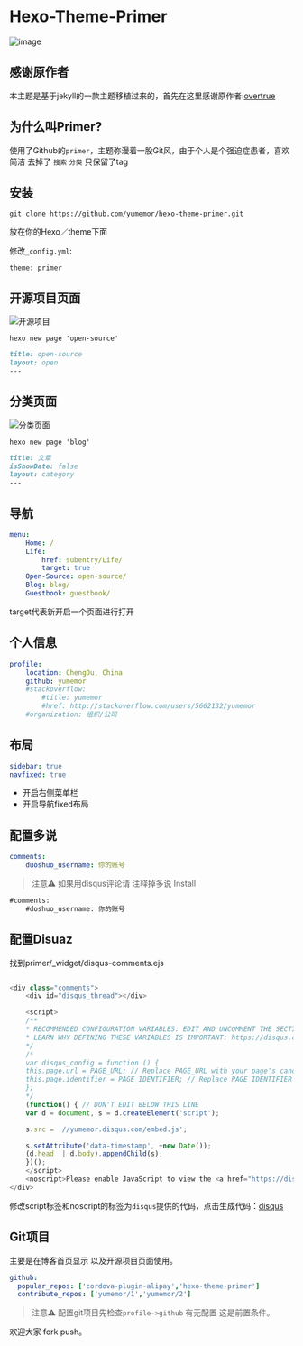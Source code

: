# Hexo-Theme-Primer

![image](http://o7k7yxkn2.bkt.clouddn.com/2016-08-24_Primer.png)

## 感谢原作者

本主题是基于jekyll的一款主题移植过来的，首先在这里感谢原作者:[overtrue](https://github.com/overtrue/overtrue.github.io)

## 为什么叫Primer?

使用了Github的`primer`，主题弥漫着一股Git风，由于个人是个强迫症患者，喜欢简洁 去掉了 `搜索` `分类` 只保留了tag

## 安装
`git clone https://github.com/yumemor/hexo-theme-primer.git`

放在你的Hexo／theme下面

修改`_config.yml`:

```
theme: primer
```

## 开源项目页面

![开源项目](http://oct8d1mqf.bkt.clouddn.com/2016-09-27-30AD2169-8D9E-4181-9B5F-73337B1C1120.png)

```shell
hexo new page 'open-source'
```

```md
title: open-source
layout: open
---

```

## 分类页面

![分类页面](http://oct8d1mqf.bkt.clouddn.com/2016-09-27-21%3A25%3A04.jpg)

```shell
hexo new page 'blog'
```

```md
title: 文章
isShowDate: false
layout: category
---
```

## 导航

```yml
menu:
	Home: /
	Life: 
		href: subentry/Life/
		target: true
	Open-Source: open-source/
	Blog: blog/
	Guestbook: guestbook/
```
target代表新开启一个页面进行打开

## 个人信息

```yml
profile:
	location: ChengDu, China
	github: yumemor
	#stackoverflow: 
		#title: yumemor
		#href: http://stackoverflow.com/users/5662132/yumemor
	#organization: 组织/公司
```
## 布局

```yml
sidebar: true
navfixed: true
```

* 开启右侧菜单栏
* 开启导航fixed布局

## 配置多说
```yml
comments:
	duoshuo_username: 你的账号
```
> 注意⚠️ 如果用disqus评论请 注释掉多说
Install
```html
#comments:
	#doshuo_username: 你的账号
```

## 配置Disuaz
找到primer/_widget/disqus-comments.ejs

```js

<div class="comments">
    <div id="disqus_thread"></div>

    <script>
    /**
    * RECOMMENDED CONFIGURATION VARIABLES: EDIT AND UNCOMMENT THE SECTION BELOW TO INSERT DYNAMIC VALUES FROM YOUR PLATFORM OR CMS.
    * LEARN WHY DEFINING THESE VARIABLES IS IMPORTANT: https://disqus.com/admin/universalcode/#configuration-variables
    */
    /*
    var disqus_config = function () {
    this.page.url = PAGE_URL; // Replace PAGE_URL with your page's canonical URL variable
    this.page.identifier = PAGE_IDENTIFIER; // Replace PAGE_IDENTIFIER with your page's unique identifier variable
    };
    */
    (function() { // DON'T EDIT BELOW THIS LINE
    var d = document, s = d.createElement('script');

    s.src = '//yumemor.disqus.com/embed.js';

    s.setAttribute('data-timestamp', +new Date());
    (d.head || d.body).appendChild(s);
    })();
    </script>
    <noscript>Please enable JavaScript to view the <a href="https://disqus.com/?ref_noscript" rel="nofollow">comments powered by Disqus.</a></noscript>
</div>
```

修改script标签和noscript的标签为`disqus`提供的代码，点击生成代码：[disqus](https://disqus.com/)

## Git项目
主要是在博客首页显示 以及开源项目页面使用。

```yml
github:
  popular_repos: ['cordova-plugin-alipay','hexo-theme-primer']
  contribute_repos: ['yumemor/1','yumemor/2']
```
> 注意⚠️ 配置git项目先检查`profile->github` 有无配置 这是前置条件。


欢迎大家 fork push。
